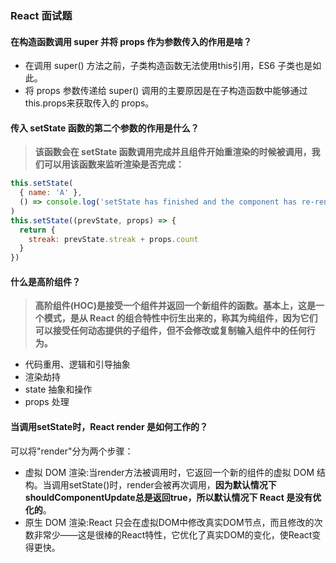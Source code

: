 ### React 面试题

#### 在构造函数调用 super 并将 props 作为参数传入的作用是啥？

+ 在调用 super() 方法之前，子类构造函数无法使用this引用，ES6 子类也是如此。
+ 将 props 参数传递给 super() 调用的主要原因是在子构造函数中能够通过this.props来获取传入的 props。

#### 传入 setState 函数的第二个参数的作用是什么？

> **该函数会在 setState 函数调用完成并且组件开始重渲染的时候被调用，我们可以用该函数来监听渲染是否完成：**

```js
this.setState(
  { name: 'A' },
  () => console.log('setState has finished and the component has re-rendered.')
)
this.setState((prevState, props) => {
  return {
    streak: prevState.streak + props.count
  }
})
```

#### 什么是高阶组件？

> **高阶组件(HOC)是接受一个组件并返回一个新组件的函数。基本上，这是一个模式，是从 React 的组合特性中衍生出来的，称其为纯组件，因为它们可以接受任何动态提供的子组件，但不会修改或复制输入组件中的任何行为。**

+ 代码重用、逻辑和引导抽象
+ 渲染劫持
+ state 抽象和操作
+ props 处理

#### 当调用setState时，React render 是如何工作的？

可以将"render"分为两个步骤：

+ 虚拟 DOM 渲染:当render方法被调用时，它返回一个新的组件的虚拟 DOM 结构。当调用setState()时，render会被再次调用，**因为默认情况下shouldComponentUpdate总是返回true，所以默认情况下 React 是没有优化的**。
+ 原生 DOM 渲染:React 只会在虚拟DOM中修改真实DOM节点，而且修改的次数非常少——这是很棒的React特性，它优化了真实DOM的变化，使React变得更快。

